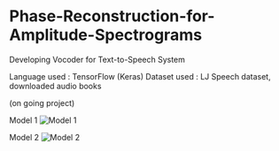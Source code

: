 # Phase-Reconstruction-for-Amplitude-Spectrograms
Developing Vocoder for Text-to-Speech System

Language used : TensorFlow (Keras)
Dataset used : LJ Speech dataset, downloaded audio books

(on going project)

Model 1
![Model 1](https://github.com/bellagodiva/Phase-Reconstruction-for-Amplitude-Spectrograms/blob/main/Model%201.png)

Model 2
![Model 2](https://github.com/bellagodiva/Phase-Reconstruction-for-Amplitude-Spectrograms/blob/main/Model%202.png)
